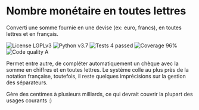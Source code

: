 # Nombre monétaire en toutes lettres
Converti une somme fournie en une devise (ex: euro, francs), en toutes lettres et en français.

![License LGPLv3](https://img.shields.io/badge/license-LGPLv3-blue "License LGPLv3")
![Python v3.7](https://img.shields.io/badge/python-v3.7-blue "Python v3.7")
![Tests 4 passed](https://img.shields.io/badge/tests-4%20passed-green "Tests 4 passed")
![Coverage 96%](https://img.shields.io/badge/coverage-96%25-green "Coverage 96%")
![Code quality A](https://img.shields.io/badge/code%20quality-A-green "Code quality A")

Permet entre autre, de compléter automatiquement un chèque avec la somme en chiffres et en toutes lettres.
Le système colle au plus près de la notation française, toutefois, il reste quelques imprécisions sur la gestion des séparateurs.

Gère des centimes à plusieurs milliards, ce qui devrait couvrir la plupart des usages courants :)
